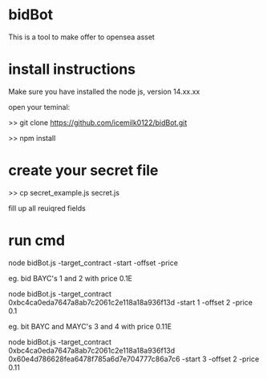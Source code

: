 # bidBot 
This is a tool to make offer to opensea asset

# install instructions
Make sure you have installed the node js, version 14.xx.xx

open your teminal:

\>> git clone https://github.com/icemilk0122/bidBot.git 

\>> npm install

# create your secret file
\>> cp secret_example.js secret.js

fill up all reuiqred fields

# run cmd
node bidBot.js -target_contract <your target contracts> -start <start point> -offset <how many nft you want to bid> -price <bid price>

eg. bid BAYC's 1 and 2 with price 0.1E

node bidBot.js -target_contract 0xbc4ca0eda7647a8ab7c2061c2e118a18a936f13d -start 1 -offset 2 -price 0.1

eg. bit BAYC and MAYC's 3 and 4 with price 0.11E

node bidBot.js -target_contract 0xbc4ca0eda7647a8ab7c2061c2e118a18a936f13d 0x60e4d786628fea6478f785a6d7e704777c86a7c6 -start 3 -offset 2 -price 0.11

